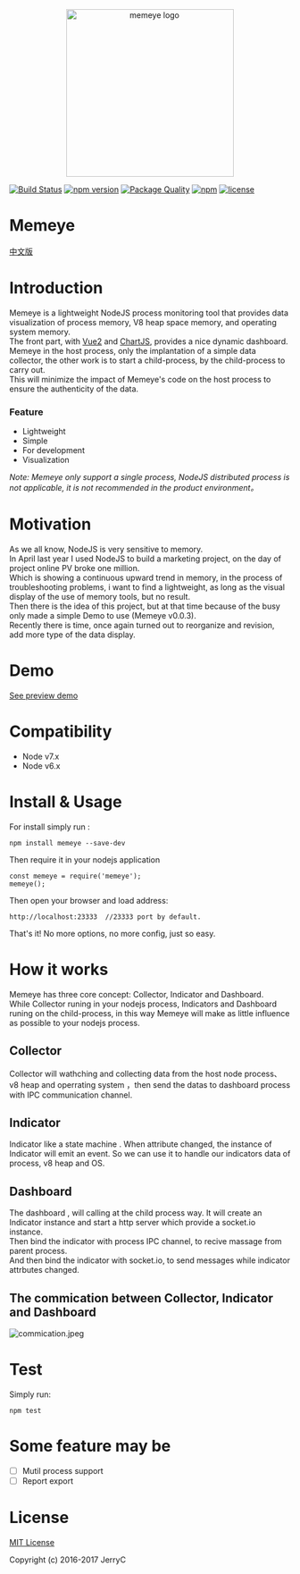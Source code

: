 
<div align="center">
  <img width="300" heigth="300" src="/assets/memeye-logo.png" alt="memeye logo">
</div>

[![Build Status](https://travis-ci.org/JerryC8080/Memeye.svg?branch=master)](https://travis-ci.org/JerryC8080/Memeye) 
[![npm version](https://badge.fury.io/js/memeye.svg)](https://badge.fury.io/js/memeye) 
[![Package Quality](http://npm.packagequality.com/shield/memeye.svg)](http://packagequality.com/#?package=memeye) 
[![npm](https://img.shields.io/npm/dt/memeye.svg)](https://www.npmjs.com/package/memeye)
[![license](https://img.shields.io/github/license/mashape/apistatus.svg)](https://github.com/JerryC8080/Memeye/blob/master/LICENSE) 

# Memeye
[中文版](README_zh.md)

# Introduction

Memeye is a lightweight NodeJS process monitoring tool that provides data visualization of process memory, V8 heap space memory, and operating system memory.    
The front part, with [Vue2](https://github.com/vuejs/vue) and [ChartJS](https://github.com/chartjs/Chart.js), provides a nice dynamic dashboard.    
Memeye in the host process, only the implantation of a simple data collector, the other work is to start a child-process, by the child-process to carry out.    
This will minimize the impact of Memeye's code on the host process to ensure the authenticity of the data.    

### Feature
- Lightweight
- Simple
- For development
- Visualization


*Note: Memeye only support a single process, NodeJS distributed process is not applicable, it is not recommended in the product environment。*

# Motivation
As we all know, NodeJS is very sensitive to memory.     
In April last year I used NodeJS to build a marketing project, on the day of project online PV broke one million.    
Which is showing a continuous upward trend in memory, in the process of troubleshooting problems, i want to find a lightweight, as long as the visual display of the use of memory tools, but no result.    
Then there is the idea of this project, but at that time because of the busy only made a simple Demo to use (Memeye v0.0.3).    
Recently there is time, once again turned out to reorganize and revision, add more type of the data display.    


# Demo
[See preview demo](http://jerryc8080.github.io/Memeye/)

# Compatibility
- Node v7.x
- Node v6.x

# Install & Usage

For install simply run : 

```
npm install memeye --save-dev
```

Then require it in your nodejs application

```
const memeye = require('memeye');
memeye();
```

Then open your browser and load address: 

```
http://localhost:23333  //23333 port by default.
```

That's it! No more options, no more config, just so easy.

# How it works

Memeye has three core concept: Collector, Indicator and Dashboard.    
While Collector runing in your nodejs process, Indicators and Dashboard runing on the child-process, in this way Memeye will make as little influence as possible to your nodejs process.    

## Collector
Collector will wathching and collecting data from the host node process、v8 heap and operrating system ，then send the datas to dashboard process with IPC communication channel.    

## Indicator
Indicator like a state machine . When attribute changed, the instance of Indicator will emit an event. So we can use it to handle our indicators data of process, v8 heap and OS.    

## Dashboard

The dashboard , will calling at the child process way. It will create an Indicator instance and start a http server which provide a socket.io instance.     
Then bind the indicator with process IPC channel, to recive massage from parent process.     
And then bind the indicator with socket.io, to send messages while indicator attrbutes changed.    

## The commication between Collector, Indicator and Dashboard

![commication.jpeg](http://obxj5yn80.bkt.clouddn.com/61A039DF1C61FEDE7DA26ED0E860C5D1.jpg)

# Test
Simply run:

```
npm test
``` 

# Some feature may be
- [ ] Mutil process support
- [ ] Report export

# License

[MIT License](LICENSE)

Copyright (c) 2016-2017 JerryC
